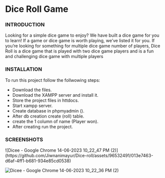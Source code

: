 <h1>Dice Roll Game</h1>
<h3>INTRODUCTION</h3>
Looking for a simple dice game to enjoy? We have built a dice game for you to learn! If a game
or dice game is worth playing, we’ve listed it for you. If you’re looking for something for
multiple dice game number of players, Dice Roll is a dice game that is played with two dice
game players and is a fun and challenging dice game with multiple players
<h3>INSTALLATION</h3>
To run this project follow the follwowing steps: 
<ul>
  <li>Download the files.</li>
  <li>Download the XAMPP server and install it.</li>
  <li>Store the project files in httdocs.</li>
  <li>Start xampp server.</li>
  <li>Create database in phpmyadmin ().</li>
  <li>After db creation create (roll) table.</li>
  <li>create the 1 column of name (Player won).</li>
  <li>After creating run the project.</li>
</ul>
<h3>SCREENSHOTS</h3>
![Dicee - Google Chrome 14-06-2023 10_22_47 PM (2)](https://github.com/Jiwnanimayur/Dice-roll/assets/96532491/013e7463-d6af-4ff1-b681-934e85cd0538)

![Dicee - Google Chrome 14-06-2023 10_22_36 PM (2)](https://github.com/Jiwnanimayur/Dice-roll/assets/96532491/d3a5ce7a-cddf-4757-a7ef-8f426686702c)
